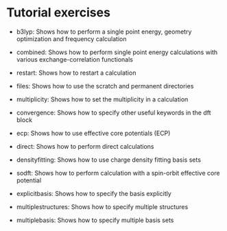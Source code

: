 Tutorial exercises
==================

- b3lyp:              Shows how to perform a single point energy, geometry optimization and frequency calculation

- combined:           Shows how to perform single point energy calculations with various exchange-correlation functionals

- restart:            Shows how to restart a calculation

- files:              Shows how to use the scratch and permanent directories

- multiplicity:       Shows how to set the multiplicity in a calculation

- convergence:        Shows how to specify other useful keywords in the dft block

- ecp:                Shows how to use effective core potentials (ECP)

- direct:             Shows how to perform direct calculations

- densityfitting:     Shows how to use charge density fitting basis sets

- sodft:              Shows how to perform calculation with a spin-orbit effective core potential

- explicitbasis:      Shows how to specify the basis explicitly

- multiplestructures: Shows how to specify multiple structures

- multiplebasis:      Shows how to specify multiple basis sets 

